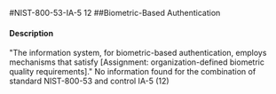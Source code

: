 #NIST-800-53-IA-5 12
##Biometric-Based Authentication
#### Description
"The information system, for biometric-based authentication, employs mechanisms that satisfy [Assignment: organization-defined biometric quality requirements]."
No information found for the combination of standard NIST-800-53 and control IA-5 (12)
